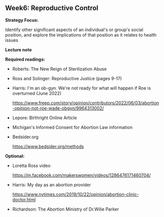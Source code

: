 ## Week6: Reproductive Control

**Strategy Focus:**

Identify other significant aspects of an individual's or group's social position, and explore the implications of that position as it relates to health issues



**Lecture note**

**Required readings:**

- Roberts: The New Reign of Sterilization Abuse

- Ross and Solinger: Reproductive Justice (pages 9-17)

- Harris: I'm an ob-gyn. We're not ready for what will happen if Roe is overturned (June 2022)

  https://www.freep.com/story/opinion/contributors/2022/06/03/abortion-opinion-not-roe-wade-obgyn/9964313002/

- Lepore: Birthright Online Article

- Michigan's Informed Consent for Abortion Law information

- Bedsider.org

  https://www.bedsider.org/methods

**Optional:**

- Loretta Ross video

  https://m.facebook.com/makerswomen/videos/1286476171460704/

- Harris: My day as an abortion provider

  https://www.nytimes.com/2019/10/22/opinion/abortion-clinic-doctor.html

- Richardson: The Abortion Ministry of Dr.Wilie Parker
